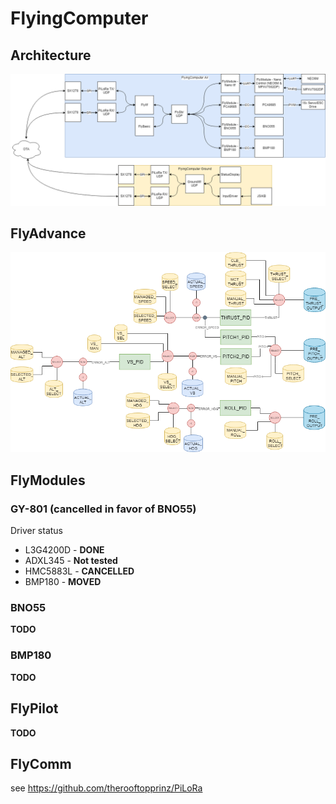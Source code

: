 # FlyingComputer

## Architecture
![alt text](https://raw.githubusercontent.com/therooftopprinz/FlyingComputer/master/Architecture/wholesystemv0.png "Architecture")

## FlyAdvance
![alt text](https://raw.githubusercontent.com/therooftopprinz/FlyingComputer/master/Architecture/fcapcs.png "FlyAdvance")

## FlyModules

### GY-801 (cancelled in favor of BNO55)
Driver status
* L3G4200D - **DONE**
* ADXL345 - **Not tested**
* HMC5883L - **CANCELLED**
* BMP180 - **MOVED**

### BNO55
**TODO**

### BMP180
**TODO**

## FlyPilot
**TODO**

## FlyComm
see https://github.com/therooftopprinz/PiLoRa


